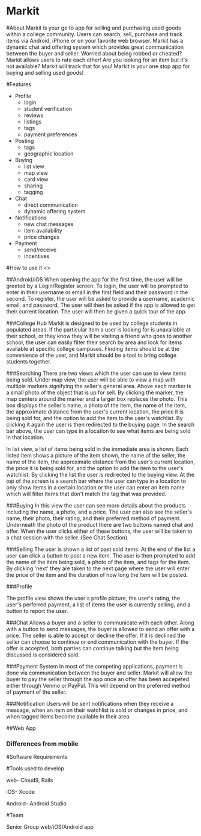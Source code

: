 # Markit
#About
Markit is your go to app for selling and purchasing used goods within a college community. Users can search, sell, purchase and track items via Android, iPhone or on your favorite web browser. Markit has a dynamic chat and offering system which provides great communication between the buyer and seller. Worried about being robbed or cheated? Markit allows users to rate each other! Are you looking for an item but it's not available? Markit will track that for you! Markit is your one stop app for buying and selling used goods!

#Features
- Profile
	* login
	* student verification
	* reviews
	* listings
	* tags
	* payment preferences
- Posting
	* tags
	* geographic location
- Buying
	* list view
	* map view
	* card view
	* sharing
	* tagging
- Chat
	* direct communication
	* dynamic offering system
- Notifications
	* new chat messages
	* item availability
	* price changes
- Payment
	* send/receive
	* incentives

#How to use it
<<pic goes here>>


##Android/iOS
When opening the app for the first time, the user will be greeted by a Login/Register screen. To login, the user will be prompted to enter in their username or email in the first field and their password in the second. To register, the user will be asked to provide a username, academic email, and password. The user will then be asked if the app is allowed to get their current location. The user will then be given a quick tour of the app.

###College Hub
Markit is designed to be used by college students in populated areas. If the particular item a user is looking for is unavailable at their school, or they know they will be visiting a friend who goes to another school, the user can easily filter their search by area and look for items available at specific college campuses. Finding items should be at the convenience of the user, and Markit should be a tool to bring college students together.

###Searching
There are two views which the user can use to view items being sold. Under map view, the user will be able to view a map with multiple markers signifying the seller's general area. Above each marker is a small photo of the object that is up for sell. By clicking the marker, the map centers around the marker and a larger box replaces the photo. This box displays the seller's name, a photo of the item, the name of the item, the approximate distance from the user's current location, the price it is being sold for, and the option to add the item to the user's watchlist. By clicking it again the user is then redirected to the buying page. In the search bar above, the user can type in a location to see what items are being sold in that location.

In list view, a list of items being sold in the immediate area is shown. Each listed item shows a picture of the item shown, the name of the seller, the name of the item, the approximate distance from the user's current location, the price it is being sold for, and the option to add the item to the user's watchlist. By clicking the list the user is redirected to the buying view. At the top of the screen is a search bar where the user can type in a location to only show items in a certain location or the user can enter an item name which will filter items that don't match the tag that was provided.

###Buying
In this view the user can see more details about the products including the name, a photo, and a price. The user can also see the seller's name, their photo, their rating, and their preferred method of payment. Underneath the photo of the product there are two buttons named chat and offer. When the user clicks either of these buttons, the user will be taken to a chat session with the seller. (See Chat Section).

###Selling
The user is shown a list of past sold items. At the end of the list a user can click a button to post a new item. The user is then prompted to add the name of the item being sold, a photo of the item, and tags for the item. By clicking 'next' they are taken to the next page where the user will enter the price of the item and the duration of how long the item will be posted. 

###Profile

The profile view shows the user's profile picture, the user's rating, the user's perferred payment, a list of items the user is currently selling, and a button to report the user.

###Chat
Allows a buyer and a seller to communicate with each other. Along with a button to send messages, the buyer is allowed to send an offer with a price. The seller is able to accept or decline the offer. If it is declined the seller can choose to continue or end communication with the buyer. If the offer is accepted, both parties can continue talking but the item being discussed is considered sold.

###Payment System
In most of the competing applications, payment is done via communication between the buyer and seller.  Markit will allow the buyer to pay the seller through the app once an offer has been accepeted either through Venmo or PayPal.  This will depend on the preferred method of payment of the seller.

###Notification
Users will be sent notifications when they receive a message, when an item on their watchlist is sold or changes in price, and when tagged items become available in their area.

##Web App

### Differences from mobile

#Software Requirements

#Tools used to develop

web- Cloud9, Rails

iOS- Xcode

Android- Android Studio

#Team

Senior Group  web/iOS/Android app
